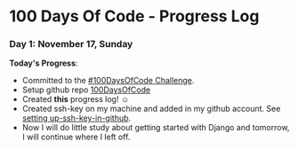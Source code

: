 # 100 Days Of Code - Progress Log

### Day 1: November 17, Sunday

**Today's Progress**: 
* Committed to the [#100DaysOfCode Challenge](https://www.100daysofcode.com/).
* Setup github repo [100DaysOfCode](https://github.com/codespeech/100-days-of-code)
* Created **this** progress log! ☺
* Created ssh-key on my machine and added in my github account. See [setting up-ssh-key-in-github](Roadblocks/001-setting-up-ssh-key-in-github.md).
* Now I will do little study about getting started with Django and tomorrow, I will continue where I left off.